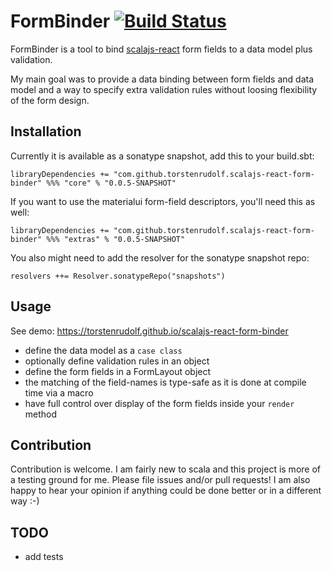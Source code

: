# FormBinder [![Build Status][travis-badge]][travis-link]

[travis-badge]: https://travis-ci.org/torstenrudolf/scalajs-react-form-binder.svg
[travis-link]: https://travis-ci.org/torstenrudolf/scalajs-react-form-binder

FormBinder is a tool to bind
[scalajs-react](https://github.com/japgolly/scalajs-react)
form fields to a data model plus validation.

My main goal was to provide a data binding between form fields and
data model and a way to specify extra validation rules without loosing 
flexibility of the form design.

## Installation

Currently it is available as a sonatype snapshot, add this to your build.sbt:

```
libraryDependencies += "com.github.torstenrudolf.scalajs-react-form-binder" %%% "core" % "0.0.5-SNAPSHOT"
```

If you want to use the materialui form-field descriptors, you'll need this as well:
```
libraryDependencies += "com.github.torstenrudolf.scalajs-react-form-binder" %%% "extras" % "0.0.5-SNAPSHOT"
```


You also might need to add the resolver for the sonatype snapshot repo:
```
resolvers ++= Resolver.sonatypeRepo("snapshots")
```

## Usage
See demo: https://torstenrudolf.github.io/scalajs-react-form-binder

* define the data model as a `case class`
* optionally define validation rules in an object
* define the form fields in a FormLayout object
* the matching of the field-names is type-safe as it is done at compile time via a macro
* have full control over display of the form fields inside your `render` method

## Contribution

Contribution is welcome. I am fairly new to scala and this project is more of a testing ground for me.
Please file issues and/or pull requests! I am also happy to hear your opinion if anything could be done better or 
in a different way :-)

## TODO

* add tests
